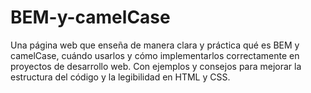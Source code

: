 # BEM-y-camelCase
Una página web que enseña de manera clara y práctica qué es BEM y camelCase, cuándo usarlos y cómo implementarlos correctamente en proyectos de desarrollo web. Con ejemplos y consejos para mejorar la estructura del código y la legibilidad en HTML y CSS.
